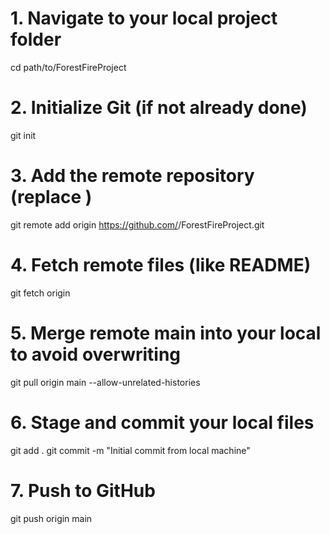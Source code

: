 # 1. Navigate to your local project folder
cd path/to/ForestFireProject

# 2. Initialize Git (if not already done)
git init

# 3. Add the remote repository (replace <your-username>)
git remote add origin https://github.com/<your-username>/ForestFireProject.git

# 4. Fetch remote files (like README)
git fetch origin

# 5. Merge remote main into your local to avoid overwriting
git pull origin main --allow-unrelated-histories

# 6. Stage and commit your local files
git add .
git commit -m "Initial commit from local machine"

# 7. Push to GitHub
git push origin main

